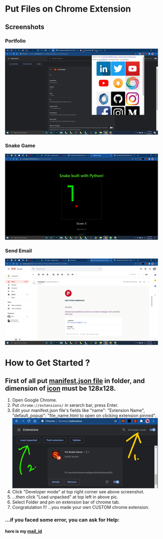 # Put Files on Chrome Extension

## Screenshots

### Portfolio
[![portfolio in extension](https://raw.githubusercontent.com/imvickykumar999/Chrome-Extension/master/Oye-Vix%20Portfolio/screenshot.jpg)](https://imvickykumar999.github.io/Oye-Vix)

### Snake Game
[![snake](https://raw.githubusercontent.com/imvickykumar999/Chrome-Extension/master/Brython%20Snake/snake.png)](https://imvickykumar999.github.io/Chrome-Extension)

### Send Email
![send emails](https://github.com/imvickykumar999/Chrome-Extension/blob/master/email%20form/email.png?raw=true)

# How to Get Started ?

## First of all put [manifest.json file](https://github.com/imvickykumar999/Chrome-Extension/blob/master/Oye-Vix%20Portfolio/manifest.json) in folder, and dimension of [icon](https://github.com/imvickykumar999/Chrome-Extension/blob/master/email%20form/vix.png?raw=true) must be 128x128.

1. Open Google Chrome.
2. Put `chrome://extensions/` in serarch bar, press Enter.
3. Edit your manifest.json file's fields like "name": "Extension Name", "default_popup": "file_name.html to open on clicking extension pinned".
![screenshot of developer mode button](https://raw.githubusercontent.com/imvickykumar999/Chrome-Extension/master/developer%20mode.jpg)
5. Click "Developer mode" at top right corner see above screenshot.
6. ...then click "Load unpacked" at top left in above pic.
7. Select Folder and pin on extension bar of chrome tab.
8. Congratulation !!! ...you made your own CUSTOM chrome extension.

### ...if you faced some error, you can ask for Help:
#### here is my [mail_id](mailto:imvickykumar999@gmail.com)
